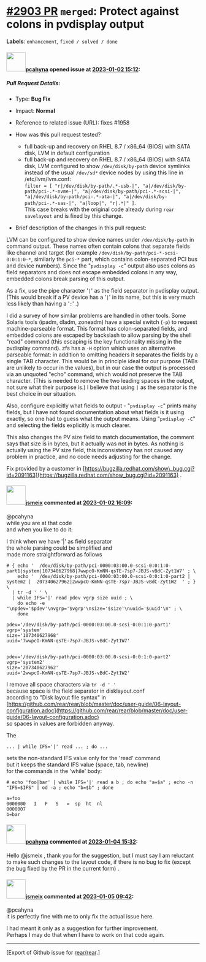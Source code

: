 [\#2903 PR](https://github.com/rear/rear/pull/2903) `merged`: Protect against colons in pvdisplay output
========================================================================================================

**Labels**: `enhancement`, `fixed / solved / done`

#### <img src="https://avatars.githubusercontent.com/u/26300485?u=9105d243bc9f7ade463a3e52e8dd13fa67837158&v=4" width="50">[pcahyna](https://github.com/pcahyna) opened issue at [2023-01-02 15:12](https://github.com/rear/rear/pull/2903):

##### Pull Request Details:

-   Type: **Bug Fix**

-   Impact: **Normal**

-   Reference to related issue (URL): fixes \#1958

-   How was this pull request tested?

    -   full back-up and recovery on RHEL 8.7 / x86\_64 (BIOS) with SATA
        disk, LVM in default configuration
    -   full back-up and recovery on RHEL 8.7 / x86\_64 (BIOS) with SATA
        disk, LVM configured to show `/dev/disk/by-path` device symlinks
        instead of the usual `/dev/sd*` device nodes by using this line
        in /etc/lvm/lvm.conf:  
        `filter = [ "r|/dev/disk/by-path/.*-usb-|", "a|/dev/disk/by-path/pci-.*-nvme-|", "a|/dev/disk/by-path/pci-.*-scsi-|", "a|/dev/disk/by-path/pci-.*-ata-|", "a|/dev/disk/by-path/pci-.*-sas-|", "a|loop|", "r|.*|" ]`.  
        This case breaks with the original code already during
        `rear savelayout` and is fixed by this change.

-   Brief description of the changes in this pull request:

LVM can be configured to show device names under `/dev/disk/by-path` in
command output. These names often contain colons that separate fields
like channel and target (for example
`/dev/disk/by-path/pci-*-scsi-0:0:1:0-*`, similarly the `pci-*` part,
which contains colon-separated PCI bus and device numbers). Since the
"`pvdisplay -c`" output also uses colons as field separators and does
not escape embedded colons in any way, embedded colons break parsing of
this output.

As a fix, use the pipe character '`|`' as the field separator in
pvdisplay output. (This would break if a PV device has a '`|`' in its
name, but this is very much less likely than having a '`:`' .)

I did a survey of how similar problems are handled in other tools. Some
Solaris tools (ipadm, dladm, zoneadm) have a special switch (`-p`) to
request machine-parseable format. This format has colon-separated
fields, and embedded colons are escaped by backslash to allow parsing by
the shell "read" command (this escaping is the key functionality missing
in the pvdisplay command). zfs has a `-H` option which uses an
alternative parseable format: in addition to omitting headers it
separates the fields by a single TAB character. This would be in
principle ideal for our purpose (TABs are unlikely to occur in the
values), but in our case the output is processed via an unquoted "echo"
command, which would not preserve the TAB character. (This is needed to
remove the two leading spaces in the output, not sure what their purpose
is.) I believe that using `|` as the separator is the best choice in our
situation.

Also, configure explicitly what fields to output - "`pvdisplay -c`"
prints many fields, but I have not found documentation about what fields
is it using exactly, so one had to guess what the output means. Using
"`pvdisplay -C`" and selecting the fields explicitly is much clearer.

This also changes the PV size field to match documentation, the comment
says that size is in bytes, but it actually was not in bytes. As nothing
is actually using the PV size field, this inconsistency has not caused
any problem in practice, and no code needs adjusting for the change.

Fix provided by a customer in
[https://bugzilla.redhat.com/show\_bug.cgi?id=2091163](https://bugzilla.redhat.com/show_bug.cgi?id=2091163)
.

#### <img src="https://avatars.githubusercontent.com/u/1788608?u=925fc54e2ce01551392622446ece427f51e2f0ce&v=4" width="50">[jsmeix](https://github.com/jsmeix) commented at [2023-01-02 16:09](https://github.com/rear/rear/pull/2903#issuecomment-1369062612):

@pcahyna  
while you are at that code  
and when you like to do it:

I think when we have '|' as field separator  
the whole parsing could be simplified and  
made more straightforward as follows

    # { echo '  /dev/disk/by-path/pci-0000:03:00.0-scsi-0:0:1:0-part1|system|107340627968|7wwpcO-KmNN-qsTE-7sp7-JBJS-vBdC-Zyt1W7' ; \
        echo '  /dev/disk/by-path/pci-0000:03:00.0-scsi-0:0:1:0-part2 | system2 |  207340627962|2wwpcO-KmNN-qsTE-7sp7-JBJS-vBdC-Zyt1W2  ' ; } \
      | tr -d ' ' \
      | while IFS='|' read pdev vgrp size uuid ; \
        do echo -e "\npdev='$pdev'\nvgrp='$vgrp'\nsize='$size'\nuuid='$uuid'\n" ; \
        done

    pdev='/dev/disk/by-path/pci-0000:03:00.0-scsi-0:0:1:0-part1'
    vgrp='system'
    size='107340627968'
    uuid='7wwpcO-KmNN-qsTE-7sp7-JBJS-vBdC-Zyt1W7'


    pdev='/dev/disk/by-path/pci-0000:03:00.0-scsi-0:0:1:0-part2'
    vgrp='system2'
    size='207340627962'
    uuid='2wwpcO-KmNN-qsTE-7sp7-JBJS-vBdC-Zyt1W2'

I remove all space characters via `tr -d ' ' `  
because space is the field separator in disklayout.conf  
according to "Disk layout file syntax" in  
[https://github.com/rear/rear/blob/master/doc/user-guide/06-layout-configuration.adoc](https://github.com/rear/rear/blob/master/doc/user-guide/06-layout-configuration.adoc)  
so spaces in values are forbidden anyway.

The

    ... | while IFS='|' read ... ; do ...

sets the non-standard IFS value only for the 'read' command  
but it keeps the standard IFS value (space, tab, newline)  
for the commands in the 'while' body:

    # echo 'foo|bar' | while IFS='|' read a b ; do echo "a=$a" ; echo -n "IFS=$IFS" | od -a ; echo "b=$b" ; done

    a=foo
    0000000   I   F   S   =  sp  ht  nl
    0000007
    b=bar

#### <img src="https://avatars.githubusercontent.com/u/26300485?u=9105d243bc9f7ade463a3e52e8dd13fa67837158&v=4" width="50">[pcahyna](https://github.com/pcahyna) commented at [2023-01-04 15:32](https://github.com/rear/rear/pull/2903#issuecomment-1371078094):

Hello @jsmeix , thank you for the suggestion, but I must say I am
reluctant to make such changes to the layout code, if there is no bug to
fix (except the bug fixed by the PR in the current form) .

#### <img src="https://avatars.githubusercontent.com/u/1788608?u=925fc54e2ce01551392622446ece427f51e2f0ce&v=4" width="50">[jsmeix](https://github.com/jsmeix) commented at [2023-01-05 09:42](https://github.com/rear/rear/pull/2903#issuecomment-1371989412):

@pcahyna  
it is perfectly fine with me to only fix the actual issue here.

I had meant it only as a suggestion for further improvement.  
Perhaps I may do that when I have to work on that code again.

------------------------------------------------------------------------

\[Export of Github issue for
[rear/rear](https://github.com/rear/rear).\]
